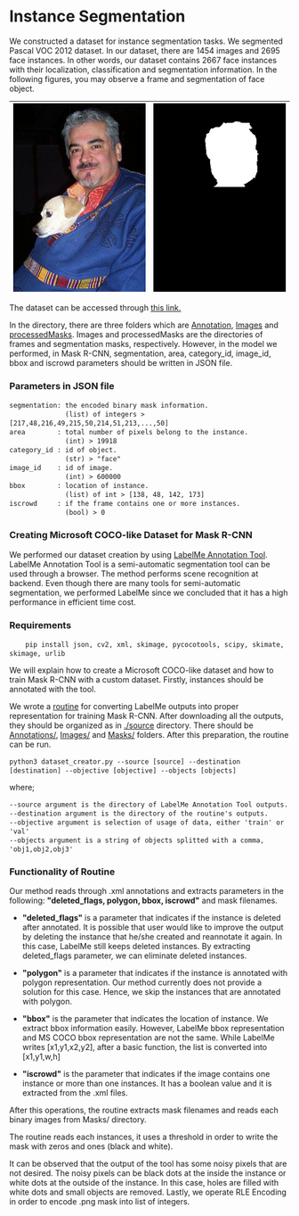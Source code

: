 # Instance Segmentation
<!-- # MSPR ITU Dataset - Face Segmentation --->
We constructed a dataset for instance segmentation tasks. We segmented Pascal VOC 2012 dataset. In our dataset, there are 1454 images and 2695 face instances. In other words, our dataset contains 2667 face instances with their localization, classification and segmentation information. In the following figures, you may observe a frame and segmentation of face object.


| ![Image](processed-Data/Images/MSPRtrain2014_000000600000.jpg)  |  ![Segmentation](processed-Data/processed_masks/000001_mask_0.png) |
| --- | --- |

The dataset can be accessed through [this link.](/processed-Data) 

In the directory, there are three folders which are [Annotation](processed-Data/Annotations/), [Images](processed-Data/Images/) and [processedMasks](processed-Data/processed_masks/). Images and processedMasks are the directories of frames and segmentation masks, respectively. However, in the model we performed, in Mask R-CNN, segmentation, area, category_id, image_id, bbox and iscrowd parameters should be written in JSON file.


### Parameters in JSON file

    segmentation: the encoded binary mask information. 
                  (list) of integers > [217,48,216,49,215,50,214,51,213,...,50]        
    area        : total number of pixels belong to the instance. 
                  (int) > 19918
    category_id : id of object. 
                  (str) > "face"
    image_id    : id of image. 
                  (int) > 600000
    bbox        : location of instance. 
                  (list) of int > [138, 48, 142, 173]
    iscrowd     : if the frame contains one or more instances. 
                  (bool) > 0
                  
### Creating Microsoft COCO-like Dataset for Mask R-CNN

We performed our dataset creation by using [LabelMe Annotation Tool](http://labelme.csail.mit.edu/Release3.0/). LabelMe Annotation Tool is a semi-automatic segmentation tool can be used through a browser. The method performs scene recognition at backend. Even though there are many tools for semi-automatic segmentation, we performed LabelMe since we concluded that it has a high performance in efficient time cost.

### Requirements

        pip install json, cv2, xml, skimage, pycocotools, scipy, skimate, skimage, urlib

We will explain how to create a Microsoft COCO-like dataset and how to train Mask R-CNN with a custom dataset. Firstly, instances should be annotated with the tool. 

We wrote a [routine](Routine/dataset_creator.py) for converting LabelMe outputs into proper representation for training Mask R-CNN. After downloading all the outputs, they should be organized as in [./source](/Source) directory. There should be [Annotations/](/Source/Annotations), [Images/](/Source/Images) and [Masks/](/Source/Masks) folders. After this preparation, the routine can be run.

    python3 dataset_creator.py --source [source] --destination [destination] --objective [objective] --objects [objects]

where;

    --source argument is the directory of LabelMe Annotation Tool outputs.
    --destination argument is the directory of the routine's outputs.
    --objective argument is selection of usage of data, either 'train' or 'val'
    --objects argument is a string of objects splitted with a comma, 'obj1,obj2,obj3'

### Functionality of Routine

Our method reads through .xml annotations and extracts parameters in the following: **"deleted_flags, polygon, bbox, iscrowd"** and mask filenames. 

* **"deleted_flags"** is a parameter that indicates if the instance is deleted after annotated. It is possible that user would like to improve the output by deleting the instance that he/she created and reannotate it again. In this case, LabelMe still keeps deleted instances. By extracting deleted_flags parameter, we can eliminate deleted instances. 

* **"polygon"** is a parameter that indicates if the instance is annotated with polygon representation. Our method currently does not provide a solution for this case. Hence, we skip the instances that are annotated with polygon. 

* **"bbox"** is the parameter that indicates the location of instance. We extract bbox information easily. However, LabelMe bbox representation and MS COCO bbox representation are not the same. While LabelMe writes [x1,y1,x2,y2], after a basic function, the list is converted into [x1,y1,w,h]

* **"iscrowd"** is the parameter that indicates if the image contains one instance or more than one instances. It has a boolean value and it is extracted from the .xml files.

After this operations, the routine extracts mask filenames and reads each binary images from Masks/ directory.

The routine reads each instances, it uses a threshold in order to write the mask with zeros and ones (black and white). 

It can be observed that the output of the tool has some noisy pixels that are not desired. The noisy pixels can be black dots at the inside the instance or white dots at the outside of the instance. In this case, holes are filled with white dots and small objects are removed. Lastly, we operate RLE Encoding in order to encode .png mask into list of integers.
